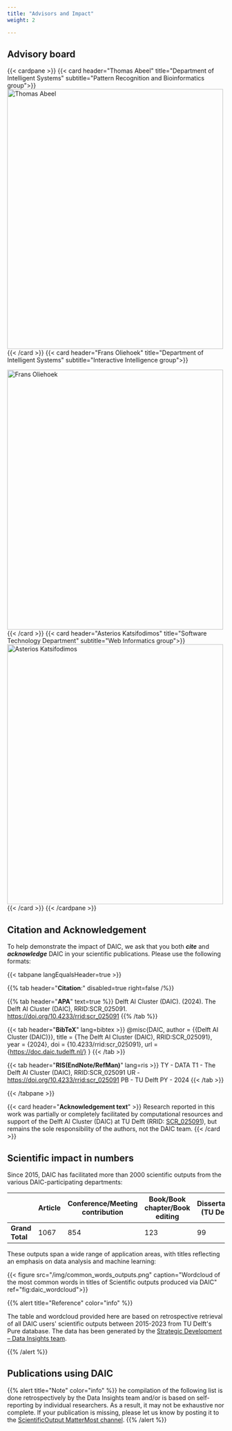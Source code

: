 ```yaml
---
title: "Advisors and Impact"
weight: 2

---
```


## Advisory board
{{< cardpane >}}
  {{< card header="Thomas Abeel" title="Department of Intelligent Systems" subtitle="Pattern Recognition and Bioinformatics group">}}
  <img src="/img/thomas.abeel.png" alt="Thomas Abeel" width="500" height="600">
  {{< /card >}}
  {{< card header="Frans Oliehoek" title="Department of Intelligent Systems" subtitle="Interactive Intelligence group">}}

  <img src="/img/frans.oliehoek.png" alt="Frans Oliehoek" width="500" height="600">
  {{< /card >}}
  {{< card header="Asterios Katsifodimos" title="Software Technology Department" subtitle="Web Informatics group">}}
  <img src="/img/asterios.katsifodimos.png" alt="Asterios Katsifodimos" width="500" height="600">
  {{< /card >}}
{{< /cardpane >}}



## Citation and Acknowledgement

To help demonstrate the impact of DAIC, we ask that you both _**cite**_ and _**acknowledge**_ DAIC in your scientific publications. Please use the following formats:

{{< tabpane langEqualsHeader=true >}}

{{% tab header="**Citation**:" disabled=true right=false /%}}

{{% tab header="**APA**" text=true  %}}
Delft AI Cluster (DAIC). (2024). The Delft AI Cluster (DAIC), RRID:SCR_025091. https://doi.org/10.4233/rrid:scr_025091
{{% /tab %}}

{{< tab header="**BibTeX**" lang=bibtex >}}
@misc{DAIC,
  author = {{Delft AI Cluster (DAIC)}},
  title = {The Delft AI Cluster (DAIC), RRID:SCR_025091},
  year = {2024},
  doi = {10.4233/rrid:scr_025091},
  url = {https://doc.daic.tudelft.nl/}
}
{{< /tab >}}


{{< tab header="**RIS(EndNote/RefMan)**" lang=ris >}}
TY  - DATA
T1  - The Delft AI Cluster (DAIC), RRID:SCR_025091
UR  - https://doi.org/10.4233/rrid:scr_025091
PB  - TU Delft
PY  - 2024
{{< /tab >}}

{{< /tabpane >}}


{{< card header="**Acknowledgement text**" >}}
Research reported in this work was partially or completely facilitated by computational resources and support of the Delft AI Cluster (DAIC) at TU Delft (RRID: <a href="https://doi.org/10.4233/rrid:scr_025091">SCR_025091</a>), but remains the sole responsibility of the authors, not the DAIC team.
{{< /card >}}


## Scientific impact in numbers
Since 2015, DAIC has facilitated more than 2000 scientific outputs from the various DAIC-participating departments:


|                 | Article | Conference/Meeting contribution | Book/Book chapter/Book editing | Dissertation (TU Delft) | Abstract | Other | Editorial | Patent | **Grand Total** |
| --------------- | --------------------- | -------------------- | ------------------------ | ---------------- | --------- | -------------- | ----------------------------- | ------------------------- | --------------- |
| **Grand Total** | 1067               | 854              | 123                    | 99           | 69     | 32         | 29                         | 8                    | **2281**        |

These outputs span a wide range of application areas, with titles reflecting an emphasis on data analysis and machine learning:

{{< figure src="/img/common_words_outputs.png" caption="Wordcloud of the most common words in titles of Scientific outputs produced via DAIC" ref="fig:daic_wordcloud">}}

{{% alert title="Reference" color="info" %}}

The table and wordcloud provided here are based on retrospective retrieval of all DAIC users' scientific outputs between 2015-2023 from TU Delft's Pure database.
The data has been generated by the [Strategic Development – Data Insights team](https://www.youtube.com/watch?v=RIq_-TEIkQI).

{{% /alert %}}

## Publications using DAIC

{{% alert title="Note" color="info" %}}
he compilation of the following list is done retrospectively by the Data Insights team and/or is based on self-reporting by individual researchers. As a result, it may not be exhaustive nor complete. If your publication is missing, please let us know by posting it to the [ScientificOutput MatterMost channel](https://mattermost.tudelft.nl/daic/channels/scientificoutput).
{{% /alert %}}
